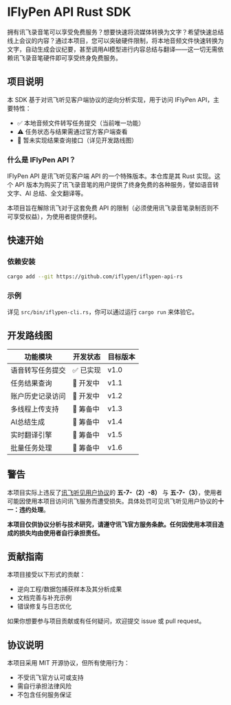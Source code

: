 # IFlyPen API Rust SDK

拥有讯飞录音笔可以享受免费服务？想要快速将流媒体转换为文字？希望快速总结线上会议的内容？通过本项目，您可以突破硬件限制，将本地音频文件快速转换为文字，自动生成会议纪要，甚至调用AI模型进行内容总结与翻译——这一切无需依赖讯飞录音笔硬件即可享受终身免费服务。

## 项目说明

本 SDK 基于对讯飞听见客户端协议的逆向分析实现，用于访问 IFlyPen API，主要特性：
- ✅ 本地音频文件转写任务提交（当前唯一功能）
- ⚠️ 任务状态与结果需通过官方客户端查看
- 🚫 暂未实现结果查询接口（详见开发路线图）

### 什么是 IFlyPen API？

IFlyPen API 是讯飞听见客户端 API 的一个特殊版本。本仓库是其 Rust 实现。这个 API 版本为购买了讯飞录音笔的用户提供了终身免费的各种服务，譬如语音转文字、AI 总结、全文翻译等。

本项目旨在解除讯飞对于这套免费 API 的限制（必须使用讯飞录音笔录制否则不可享受权益），为使用者提供便利。

## 快速开始

### 依赖安装
```bash
cargo add --git https://github.com/iflypen/iflypen-api-rs
```

### 示例

详见 `src/bin/iflypen-cli.rs`，你可以通过运行 `cargo run` 来体验它。

## 开发路线图

| 功能模块         | 开发状态 | 目标版本 |
| ---------------- | -------- | -------- |
| 语音转写任务提交 | ✅ 已实现 | v1.0     |
| 任务结果查询     | 🔧 开发中 | v1.1     |
| 账户历史记录访问 | 🔧 开发中 | v1.2     |
| 多线程上传支持   | 🚧 筹备中 | v1.3     |
| AI总结生成       | 🚧 筹备中 | v1.4     |
| 实时翻译引擎     | 🚧 筹备中 | v1.5     |
| 批量任务处理     | 🚧 筹备中 | v1.6     |

## 警告

本项目实际上违反了[讯飞听见用户协议](https://static.iflyrec.com/v1/iflyrectjpt/publicread01/privacyPolicy/tjzs/userPrivacyPolicy.html)的 **五-7-（2）-8）** 与 **五-7-（3）**，使用者可能因使用本项目访问讯飞服务而遭受损失。具体处罚可见讯飞听见用户协议的**十一：违约处理**。

**本项目仅供协议分析与技术研究，请遵守讯飞官方服务条款。任何因使用本项目造成的损失均由使用者自行承担责任。**

## 贡献指南

本项目接受以下形式的贡献：

- 逆向工程/数据包捕获样本及其分析成果
- 文档完善与补充示例
- 错误修复与日志优化

如果你想要参与项目贡献或有任何疑问，欢迎提交 issue 或 pull request。

## 协议说明

本项目采用 MIT 开源协议，但所有使用行为：

- 不受讯飞官方认可或支持
- 需自行承担法律风险
- 不包含任何服务保证
